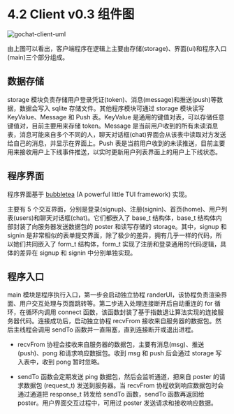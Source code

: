 # 4.2 Client v0.3 组件图

![gochat-client-uml](https://cdn.huoyijie.cn/ab/63abece07abe11edabe8959dec69346b/gochat-client-uml.svg)

由上图可以看出，客户端程序在逻辑上主要由存储(storage)、界面(ui)和程序入口(main)三个部分组成。

## 数据存储

storage 模块负责存储用户登录凭证(token)、消息(message)和推送(push)等数据，数据会写入 sqlite 存储文件。其他程序模块可通过 storage 模块读写 KeyValue、Message 和 Push 表。KeyValue 是通用的键值对表，可以存储任意键值对，目前主要用来存储 token。Message 是当前用户收到的所有未读消息表，消息可能来自多个不同的人，聊天对话框(chat)界面会从该表中读取对方发送给自己的消息，并显示在界面上。Push 表是当前用户收到的未读推送，目前主要用来接收用户上下线事件推送，以实时更新用户列表界面上的用户上下线状态。

## 程序界面

程序界面基于 [bubbletea](https://github.com/charmbracelet/bubbletea) (A powerful little TUI framework) 实现。

主要有 5 个交互界面，分别是登录(signup)、注册(signin)、首页(home)、用户列表(users)和聊天对话框(chat)。它们都嵌入了 base_t 结构体，base_t 结构体内部封装了向服务器发送数据包的 poster 和读写存储的 storage。其中，signup 和 signin 是非常相似的表单提交界面，除了极少的差异，拥有几乎一样的代码，所以她们共同嵌入了 form_t 结构体，form_t 实现了注册和登录通用的代码逻辑，具体的差异在 signup 和 signin 中分别单独实现。

## 程序入口

main 模块是程序执行入口，第一步会启动独立协程 randerUI，该协程负责渲染界面、用户交互处理与页面跳转等。第二步进入处理连接断开后自动重连的 for 循环，在循环内调用 connect 函数，该函数封装了基于指数退让算法实现的连接服务器代码。连接成功后，启动独立协程 recvFrom 接收来自服务器的数据包。然后主线程会调用 sendTo 函数并一直阻塞，直到连接断开或退出进程。

* recvFrom 协程会接收来自服务器的数据包，主要有消息(msg)、推送(push)、pong 和请求响应数据包。收到 msg 和 push 后会通过 storage 写入表中，收到 pong 暂时忽略。

* sendTo 函数会定期发送 ping 数据包，然后会监听通道，把来自 poster 的请求数据包 (request_t) 发送到服务器。当 recvFrom 协程收到响应数据包时会通过通道把 response_t 转发给 sendTo 函数，sendTo 函数再返回给 poster。用户界面交互过程中，可用过 poster 发送请求和接收响应数据。
